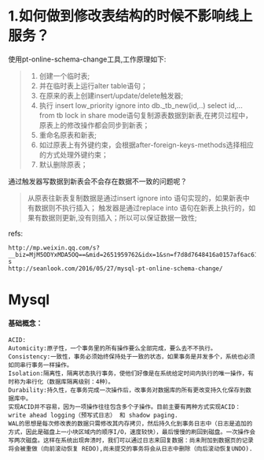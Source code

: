 # 1.如何做到修改表结构的时候不影响线上服务？
使用pt-online-schema-change工具,工作原理如下:
> 1. 创建一个临时表;
> 2. 并在临时表上运行alter table语句； 
> 3. 在原来的表上创建insert/update/delete触发器;
> 4. 执行 insert low_priority ignore into db._tb_new(id,..) select id,... from tb lock in share mode语句复制源表数据到新表,在拷贝过程中，原表上的修改操作都会同步到新表；
> 5. 重命名原表和新表;
> 6. 如过原表上有外键约束，会根据after-foreign-keys-methods选择相应的方式处理外键约束；
> 7. 默认删除原表；  

通过触发器写数据到新表会不会存在数据不一致的问题呢？
>从原表往新表复制数据是通过insert ignore into 语句实现的，如果新表中有数据则不执行插入；
>触发器是通过replace into 语句在新表上执行的，如果有数据则更新,没有则插入；所以可以保证数据一致性;  

refs:  
```
http://mp.weixin.qq.com/s?__biz=MjM5ODYxMDA5OQ==&mid=2651959762&idx=1&sn=f7d8d7648416a0157af6ac61a6b555c8&chksm=bd2d040e8a5a8d181ec1baa2e96982991ddfc218bb6838f38da61b651e4b8de5f0bbbd94f814&scene=21#wechat_redirect   s
http://seanlook.com/2016/05/27/mysql-pt-online-schema-change/
```

Mysql
===


#### 基础概念：
```
ACID:
Automicity:原子性，一个事务里的所有操作要么全部完成，要么去不不执行。
Consistency:一致性，事务必须始终保持处于一致的状态，如果事务是并发多个，系统也必须如同串行事务一样操作。
Isolation:隔离性，隔离状态执行事务，使他们好像是在系统给定时间内执行的唯一操作，有时称为串行化（数据库隔离级别：4种）。
Durability:持久性，在事务完成一次操作后，改事务对数据库的所有更改变持久化保存到数据库中。
实现ACID并不容易，因为一项操作往往包含多个子操作。目前主要有两种方式实现ACID： write ahead logging（预写式日志） 和 shadow paging.
WAL的思想是每次修改表的数据只需修改其内存拷贝，然后持久化到事务日志中（日志是追加的方式，因此是磁盘上一小块区域内的顺序I/O，速度较快），最后慢慢的刷回到磁盘。一次操作会写两次磁盘。这样在系统出现奔溃时，我们可以通过日志来回复数据：尚未附加到数据页的记录将会被重做（向前滚动恢复 REDO),尚未提交的事务将会从日志中删除（向后滚动恢复UNDO).
```


